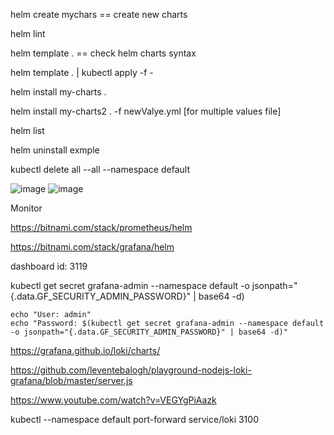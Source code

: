 helm create mychars == create new charts

helm lint

helm template .   == check helm charts syntax 

helm template . | kubectl apply -f -

helm install my-charts .

helm install my-charts2 . -f newValye.yml [for multiple values file]

helm list

helm uninstall exmple

kubectl delete all --all --namespace default

![image](https://github.com/iamsohel/necessary-resources/assets/9135426/54ef7610-b111-4bf0-ab9f-ac0581712895)
![image](https://github.com/iamsohel/necessary-resources/assets/9135426/6ddd3460-f915-4e8c-a61b-d0a54d5f7596)

Monitor

https://bitnami.com/stack/prometheus/helm

https://bitnami.com/stack/grafana/helm

dashboard id: 3119

kubectl get secret grafana-admin --namespace default -o jsonpath="{.data.GF_SECURITY_ADMIN_PASSWORD}" | base64 -d)
```
echo "User: admin"
echo "Password: $(kubectl get secret grafana-admin --namespace default -o jsonpath="{.data.GF_SECURITY_ADMIN_PASSWORD}" | base64 -d)"
```

https://grafana.github.io/loki/charts/

https://github.com/leventebalogh/playground-nodejs-loki-grafana/blob/master/server.js

https://www.youtube.com/watch?v=VEGYgPiAazk

kubectl --namespace default port-forward service/loki 3100

